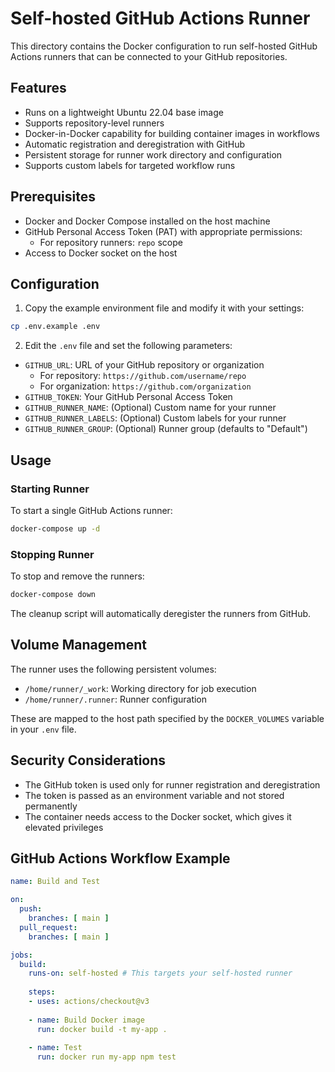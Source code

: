 # Self-hosted GitHub Actions Runner

This directory contains the Docker configuration to run self-hosted GitHub Actions runners that can be connected to your GitHub repositories.

## Features

- Runs on a lightweight Ubuntu 22.04 base image
- Supports repository-level runners
- Docker-in-Docker capability for building container images in workflows
- Automatic registration and deregistration with GitHub
- Persistent storage for runner work directory and configuration
- Supports custom labels for targeted workflow runs

## Prerequisites

- Docker and Docker Compose installed on the host machine
- GitHub Personal Access Token (PAT) with appropriate permissions:
  - For repository runners: `repo` scope
- Access to Docker socket on the host

## Configuration

1. Copy the example environment file and modify it with your settings:

```bash
cp .env.example .env
```

2. Edit the `.env` file and set the following parameters:

- `GITHUB_URL`: URL of your GitHub repository or organization
  - For repository: `https://github.com/username/repo`
  - For organization: `https://github.com/organization`
- `GITHUB_TOKEN`: Your GitHub Personal Access Token
- `GITHUB_RUNNER_NAME`: (Optional) Custom name for your runner
- `GITHUB_RUNNER_LABELS`: (Optional) Custom labels for your runner
- `GITHUB_RUNNER_GROUP`: (Optional) Runner group (defaults to "Default")

## Usage

### Starting Runner

To start a single GitHub Actions runner:

```bash
docker-compose up -d
```

### Stopping Runner

To stop and remove the runners:

```bash
docker-compose down
```

The cleanup script will automatically deregister the runners from GitHub.

## Volume Management

The runner uses the following persistent volumes:

- `/home/runner/_work`: Working directory for job execution
- `/home/runner/.runner`: Runner configuration

These are mapped to the host path specified by the `DOCKER_VOLUMES` variable in your `.env` file.

## Security Considerations

- The GitHub token is used only for runner registration and deregistration
- The token is passed as an environment variable and not stored permanently
- The container needs access to the Docker socket, which gives it elevated privileges

## GitHub Actions Workflow Example

```yaml
name: Build and Test

on:
  push:
    branches: [ main ]
  pull_request:
    branches: [ main ]

jobs:
  build:
    runs-on: self-hosted # This targets your self-hosted runner
    
    steps:
    - uses: actions/checkout@v3
    
    - name: Build Docker image
      run: docker build -t my-app .
      
    - name: Test
      run: docker run my-app npm test
```
